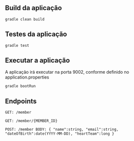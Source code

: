 ## Build da aplicação
`gradle clean build`

## Testes da aplicação
`gradle test`

## Executar a aplicação
A aplicação irá executar na porta 9002, conforme definido no application.properties

`gradle bootRun`

## Endpoints
`GET: /member`

`GET: /member/{MEMBER_ID}`

`POST: /member
 BODY:
    {
        "name":string,
        "email":string,
        "dateOfBirth":date(YYYY-MM-DD),
        "heartTeam":long
    }
`
